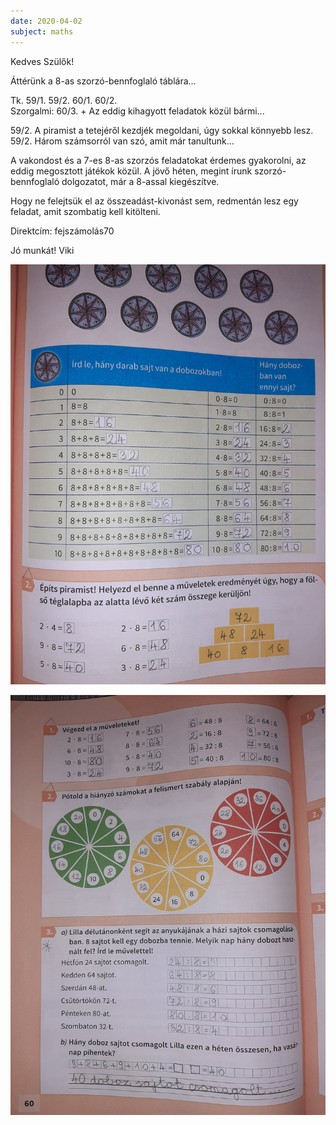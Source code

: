 ```yaml
---
date: 2020-04-02
subject: maths
---
```


Kedves Szülők!

Áttérünk a 8-as szorzó-bennfoglaló táblára...

Tk. 59/1. 59/2. 60/1. 60/2.<br />
Szorgalmi: 60/3. + Az eddig kihagyott feladatok közül bármi...

59/2. A piramist a tetejéről kezdjék megoldani, úgy sokkal könnyebb lesz.<br />
59/2. Három számsorról van szó, amit már tanultunk...

A vakondost és a 7-es 8-as szorzós feladatokat érdemes gyakorolni, az eddig megosztott játékok közül. A jövő héten, megint írunk szorzó-bennfoglaló dolgozatot, már a 8-assal kiegészítve.

Hogy ne felejtsük el az összeadást-kivonást sem, redmentán lesz egy feladat, amit szombatig kell kitölteni.

Direktcím: fejszámolás70

Jó munkát!
Viki

![Megoldások 1.](megoldasok/2020-04-02-matematika-1.jpg)

![Megoldások 2.](megoldasok/2020-04-02-matematika-2.jpg)
